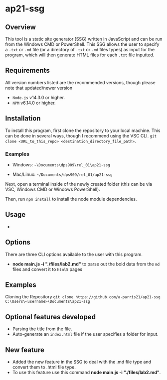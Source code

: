 # ap21-ssg

## Overview

This tool is a static site generator (SSG) written in JavaScript and can be run from the Windows CMD or PowerShell.
This SSG allows the user to specify a `.txt` or `.md` file (or a directory of `.txt` or `.md` files types) as input for the program, which will then generate HTML files for each `.txt` file inputted.

## Requirements

All version numbers listed are the recommended versions, though please note that updated/newer version

-   `Node.js` v14.3.0 or higher.
-   `NPM` v6.14.0 or higher.

## Installation

To install this program, first clone the repository to your local machine. This can be done in several ways, though I recommend using the VSC CLI. `git clone <URL_to_this_repo> <destination_directory_file_path>`.

### Examples

-   Windows: `~\Documents\dps909\rel_01\ap21-ssg`

-   Mac/Linux: `~/Documents/dps909/rel_01/ap21-ssg`

Next, open a terminal inside of the newly created folder (this can be via VSC, Windows CMD or Windows PowerShell).

Then, run `npm install` to install the node module dependencies.

## Usage

-

## Options

There are three CLI options available to the user with this program.

-   **node main.js -i "./files/lab2.md"** to parse out the bold data from the `md` files and convert it to `html5` pages

## Examples

Cloning the Repository
`git clone https://github.com/a-parris21/ap21-ssg C:\Users\<username>\Documents\ap21-ssg`

## Optional features developed

-   Parsing the title from the file.
-   Auto-generate an `index.html` file if the user specifies a folder for input.

## New feature

-   Added the new feature in the SSG to deal with the .md file type and convert them to .html file type.
-   To use this feature use this command **node main.js -i "./files/lab2.md"**.
